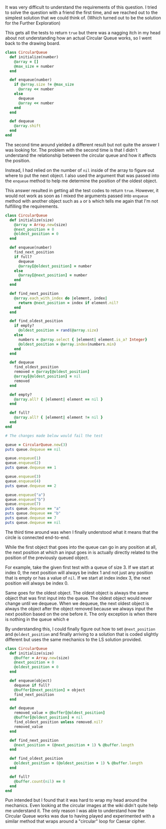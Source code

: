 It was very difficult to understand the requirements of this question.
I tried to solve the question with a friend the first time, and we reached
out to the simplest solution that we could think of.
(Which turned out to be the solution for the Further Exploration)

This gets all the tests to return `true` but there was a nagging itch in my head about not understanding how an actual Circular Queue works, so I went back to the drawing board.

```Ruby
class CircularQueue
  def initialize(number)
    @array = []
    @max_size = number
  end

  def enqueue(number)
    if @array.size != @max_size
      @array << number
    else
      dequeue
      @array << number
    end
  end

  def dequeue
    @array.shift
  end
end
```

The second time around yielded a different result but not quite the answer I was
looking for. The problem with the second time is that I didn't understand the relationship between the circular queue and how it affects the position.

Instead, I had relied on the number of `nil` inside of the array to figure out where
to put the next object. I also used the argument that was passed into the `enqueue` method to help me determine the position of the oldest object.

This answer resulted in getting all the test codes to return `true`. However, it would
not work as soon as I mixed the arguments passed into `enqueue` method with another object such as `a` or `b` which tells me again that I'm not fulfilling the requirements.

```Ruby
class CircularQueue
  def initialize(size)
    @array = Array.new(size)
    @next_position = 0
    @oldest_position = 0
  end

  def enqueue(number)
    find_next_position
    if full?
      dequeue
      @array[@oldest_position] = number
    else
      @array[@next_position] = number
    end
  end

  def find_next_position
    @array.each_with_index do |element, index|
      return @next_position = index if element.nil?
    end
  end

  def find_oldest_position
    if empty?
      @oldest_position = rand(@array.size)
    else
      numbers = @array.select { |element| element.is_a? Integer}
      @oldest_position = @array.index(numbers.min)
    end
  end

  def dequeue
    find_oldest_position
    removed = @array[@oldest_position]
    @array[@oldest_position] = nil
    removed
  end

  def empty?
    @array.all? { |element| element == nil }
  end

  def full?
    @array.all? { |element| element != nil }
  end
end

# The changes made below would fail the test

queue = CircularQueue.new(3)
puts queue.dequeue == nil

queue.enqueue(1)
queue.enqueue(2)
puts queue.dequeue == 1

queue.enqueue(3)
queue.enqueue(4)
puts queue.dequeue == 2

queue.enqueue("a")
queue.enqueue("b")
queue.enqueue(7)
puts queue.dequeue == "a"
puts queue.dequeue == "b"
puts queue.dequeue == 7
puts queue.dequeue == nil
```

The third time around was when I finally understood what it means that the circle
is connected end-to-end.

While the first object that goes into the queue can go in any position at all, the next position at which an input goes in is actually directly related to the position of the previously queued object.

For example, take the given first test with a queue of size 3.
If we start at index 0, the next position will always be index 1 and not
just any position that is empty or has a value of `nil`.
If we start at index index 3, the next position will always be index 0.

Same goes for the oldest object. The oldest object is always the same object that
was first input into the queue.
The oldest object would never change until we dequeue.
When we dequeue, the next oldest object is always the object after the object removed because we always input the next position based on the one before it.
The only exception is when there is nothing in the queue which e



By understanding this, I could finally figure out how to set `@next_position` and
`@oldest_position` and finally arriving to a solution that is coded slightly different but
uses the same mechanics to the LS solution provided.

```Ruby
class CircularQueue
  def initialize(size)
    @buffer = Array.new(size)
    @next_position = 0
    @oldest_position = 0
  end

  def enqueue(object)
    dequeue if full?
    @buffer[@next_position] = object
    find_next_position
  end

  def dequeue
    removed_value = @buffer[@oldest_position]
    @buffer[@oldest_position] = nil
    find_oldest_position unless removed.nil?
    removed_value
  end

  def find_next_position
    @next_position = (@next_position + 1) % @buffer.length
  end

  def find_oldest_position
    @oldest_position = (@oldest_position + 1) % @buffer.length
  end

  def full?
    @buffer.count(nil) == 0
  end
end
```

Pun intended but I found that it was hard to wrap my head around the mechanics.
Even looking at the circular images at the wiki didn't quite help me understand it.
The only reason I was able to understand how the Circular Queue works was due to
having played and experimented with a similar method that wraps around a "circular"
loop for Caesar cipher.

```ruby




```







